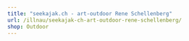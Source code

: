 ```yaml
---
title: "seekajak.ch - art-outdoor Rene Schellenberg"
url: /illnau/seekajak-ch-art-outdoor-rene-schellenberg/
shop: Outdoor
---
```


